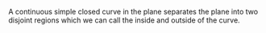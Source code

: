 A continuous simple closed curve in the plane separates the plane into
two disjoint regions which we can call the inside and outside of the
curve.
